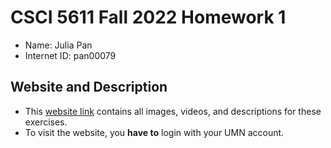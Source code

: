 # CSCI 5611 Fall 2022 Homework 1
* Name: Julia Pan
* Internet ID: pan00079

## Website and Description
* This [website link](https://sites.google.com/umn.edu/csci-5611-julia-pan/homework-1-check-in) contains all images, videos, and descriptions for these exercises.
* To visit the website, you **have to** login with your UMN account.  
